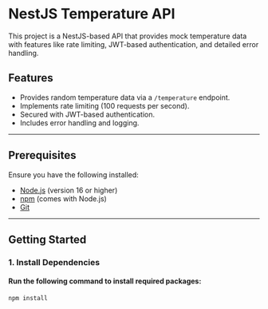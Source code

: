 # NestJS Temperature API

This project is a NestJS-based API that provides mock temperature data with features like rate limiting, JWT-based authentication, and detailed error handling.

## Features

- Provides random temperature data via a `/temperature` endpoint.
- Implements rate limiting (100 requests per second).
- Secured with JWT-based authentication.
- Includes error handling and logging.

---

## Prerequisites

Ensure you have the following installed:

- [Node.js](https://nodejs.org/) (version 16 or higher)
- [npm](https://www.npmjs.com/) (comes with Node.js)
- [Git](https://git-scm.com/)

---

## Getting Started

### 1. Install Dependencies

#### Run the following command to install required packages:

```bash
npm install

```
